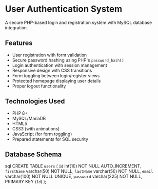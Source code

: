 # User Authentication System

A secure PHP-based login and registration system with MySQL database integration.

## Features

- User registration with form validation
- Secure password hashing using PHP's `password_hash()`
- Login authentication with session management
- Responsive design with CSS transitions
- Form toggling between login/register views
- Protected homepage displaying user details
- Proper logout functionality

## Technologies Used

- PHP 8+
- MySQL/MariaDB
- HTML5
- CSS3 (with animations)
- JavaScript (for form toggling)
- Prepared statements for SQL security

## Database Schema
sql
CREATE TABLE `users` (
  `Id` int(10) NOT NULL AUTO_INCREMENT,
  `firstName` varchar(50) NOT NULL,
  `lastName` varchar(50) NOT NULL,
  `email` varchar(100) NOT NULL UNIQUE,
  `password` varchar(225) NOT NULL,
  PRIMARY KEY (`Id`)
);
